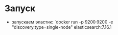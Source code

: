 # Запуск
* запускаем эластик: `docker run -p 9200:9200 -e "discovery.type=single-node" elasticsearch:7.16.1